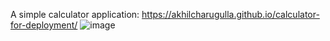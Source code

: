 A simple calculator application: https://akhilcharugulla.github.io/calculator-for-deployment/
![image](https://github.com/user-attachments/assets/2d1b3c06-b317-4a29-baf6-4dfaa9efea89)
